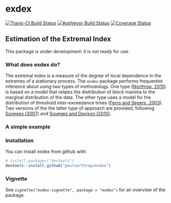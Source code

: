 
<!-- README.md is generated from README.Rmd. Please edit that file -->
exdex
=====

[![Travis-CI Build Status](https://travis-ci.org/paulnorthrop/exdex.svg?branch=master)](https://travis-ci.org/paulnorthrop/exdex) [![AppVeyor Build Status](https://ci.appveyor.com/api/projects/status/github/paulnorthrop/exdex?branch=master&svg=true)](https://ci.appveyor.com/project/paulnorthrop/exdex) [![Coverage Status](https://codecov.io/github/paulnorthrop/exdex/coverage.svg?branch=master)](https://codecov.io/github/paulnorthrop/exdex?branch=master)

Estimation of the Extremal Index
--------------------------------

This package is under development: it is not ready for use.

### What does exdex do?

The extremal index is a measure of the degree of local dependence in the extremes of a stationary process. The `exdex` package performs frequentist inference about using two types of methodology. One type ([Northrop, 2015](https://doi.org/10.1007/s10687-015-0221-5)) is based on a model that relates the distribution of block maxima to the marginal distribution of the data. The other type uses a model for the distribution of threshold inter-exceedance times ([Ferro and Segers, 2003](https://doi.org/10.1111/1467-9868.00401)). Two versions of the the latter type of approach are provided, following [Suveges (2007)](http://dx.doi.org/10.1007/s10687-007-0034-2) and [Suveges and Davison (2010)](http://dx.doi.org/10.1214/09-AOAS292).

### A simple example

### Installation

You can install exdex from github with:

``` r
# install.packages("devtools") 
devtools::install_github("paulnorthrop/exdex")
```

### Vignette

See `vignette("exdex-vignette", package = "exdex")` for an overview of the package.

